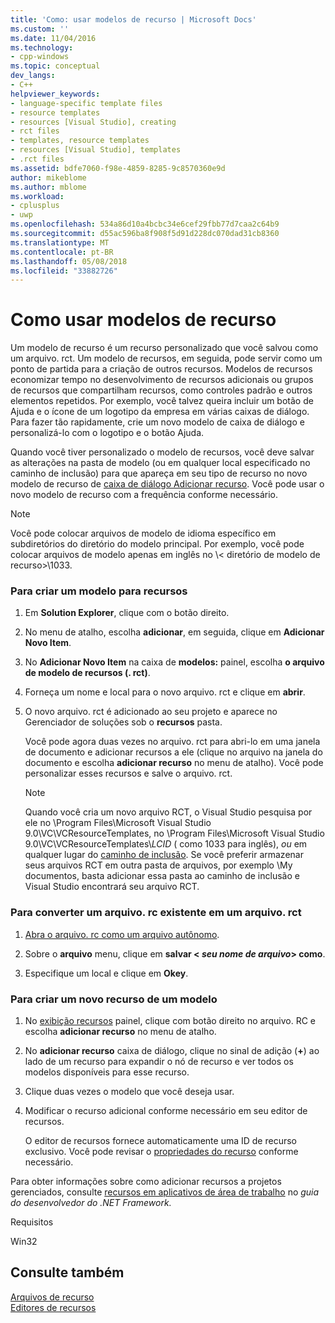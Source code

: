 ```yaml
---
title: 'Como: usar modelos de recurso | Microsoft Docs'
ms.custom: ''
ms.date: 11/04/2016
ms.technology:
- cpp-windows
ms.topic: conceptual
dev_langs:
- C++
helpviewer_keywords:
- language-specific template files
- resource templates
- resources [Visual Studio], creating
- rct files
- templates, resource templates
- resources [Visual Studio], templates
- .rct files
ms.assetid: bdfe7060-f98e-4859-8285-9c8570360e9d
author: mikeblome
ms.author: mblome
ms.workload:
- cplusplus
- uwp
ms.openlocfilehash: 534a86d10a4bcbc34e6cef29fbb77d7caa2c64b9
ms.sourcegitcommit: d55ac596ba8f908f5d91d228dc070dad31cb8360
ms.translationtype: MT
ms.contentlocale: pt-BR
ms.lasthandoff: 05/08/2018
ms.locfileid: "33882726"
---
```

# <a name="how-to-use-resource-templates"></a>Como usar modelos de recurso
Um modelo de recurso é um recurso personalizado que você salvou como um arquivo. rct. Um modelo de recursos, em seguida, pode servir como um ponto de partida para a criação de outros recursos. Modelos de recursos economizar tempo no desenvolvimento de recursos adicionais ou grupos de recursos que compartilham recursos, como controles padrão e outros elementos repetidos. Por exemplo, você talvez queira incluir um botão de Ajuda e o ícone de um logotipo da empresa em várias caixas de diálogo. Para fazer tão rapidamente, crie um novo modelo de caixa de diálogo e personalizá-lo com o logotipo e o botão Ajuda.  
  
 Quando você tiver personalizado o modelo de recursos, você deve salvar as alterações na pasta de modelo (ou em qualquer local especificado no caminho de inclusão) para que apareça em seu tipo de recurso no novo modelo de recurso de [caixa de diálogo Adicionar recurso](../windows/add-resource-dialog-box.md). Você pode usar o novo modelo de recurso com a frequência conforme necessário.  
  
> [!NOTE]
>  Você pode colocar arquivos de modelo de idioma específico em subdiretórios do diretório do modelo principal. Por exemplo, você pode colocar arquivos de modelo apenas em inglês no \\< diretório de modelo de recurso\>\1033.  
  
### <a name="to-create-a-template-for-resources"></a>Para criar um modelo para recursos  
  
1.  Em **Solution Explorer**, clique com o botão direito.  
  
2.  No menu de atalho, escolha **adicionar**, em seguida, clique em **Adicionar Novo Item**.  
  
3.  No **Adicionar Novo Item** na caixa de **modelos:** painel, escolha **o arquivo de modelo de recursos (. rct)**.  
  
4.  Forneça um nome e local para o novo arquivo. rct e clique em **abrir**.  
  
5.  O novo arquivo. rct é adicionado ao seu projeto e aparece no Gerenciador de soluções sob o **recursos** pasta.  
  
     Você pode agora duas vezes no arquivo. rct para abri-lo em uma janela de documento e adicionar recursos a ele (clique no arquivo na janela do documento e escolha **adicionar recurso** no menu de atalho). Você pode personalizar esses recursos e salve o arquivo. rct.  
  
    > [!NOTE]
    >  Quando você cria um novo arquivo RCT, o Visual Studio pesquisa por ele no \Program Files\Microsoft Visual Studio 9.0\VC\VCResourceTemplates, no \Program Files\Microsoft Visual Studio 9.0\VC\VCResourceTemplates\\*LCID* ( como 1033 para inglês), *ou* em qualquer lugar do [caminho de inclusão](../windows/how-to-specify-include-directories-for-resources.md). Se você preferir armazenar seus arquivos RCT em outra pasta de arquivos, por exemplo \My documentos, basta adicionar essa pasta ao caminho de inclusão e Visual Studio encontrará seu arquivo RCT.  
  
### <a name="to-convert-an-existing-rc-file-to-an-rct-file"></a>Para converter um arquivo. rc existente em um arquivo. rct  
  
1.  [Abra o arquivo. rc como um arquivo autônomo](../windows/how-to-open-a-resource-script-file-outside-of-a-project-standalone.md).  
  
2.  Sobre o **arquivo** menu, clique em **salvar \< *seu nome de arquivo*> como**.  
  
3.  Especifique um local e clique em **Okey**.  
  
### <a name="to-create-a-new-resource-from-a-template"></a>Para criar um novo recurso de um modelo  
  
1.  No [exibição recursos](../windows/resource-view-window.md) painel, clique com botão direito no arquivo. RC e escolha **adicionar recurso** no menu de atalho.  
  
2.  No **adicionar recurso** caixa de diálogo, clique no sinal de adição (**+**) ao lado de um recurso para expandir o nó de recurso e ver todos os modelos disponíveis para esse recurso.  
  
3.  Clique duas vezes o modelo que você deseja usar.  
  
4.  Modificar o recurso adicional conforme necessário em seu editor de recursos.  
  
     O editor de recursos fornece automaticamente uma ID de recurso exclusivo. Você pode revisar o [propriedades do recurso](../windows/changing-the-properties-of-a-resource.md) conforme necessário.  
  
 Para obter informações sobre como adicionar recursos a projetos gerenciados, consulte [recursos em aplicativos de área de trabalho](/dotnet/framework/resources/index) no *guia do desenvolvedor do .NET Framework.*  
  
 Requisitos  
  
 Win32  
  
## <a name="see-also"></a>Consulte também  
 [Arquivos de recurso](../windows/resource-files-visual-studio.md)   
 [Editores de recursos](../windows/resource-editors.md)
